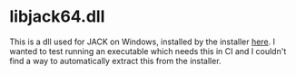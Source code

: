 libjack64.dll
=============

This is a dll used for JACK on Windows, installed by the installer
[here](https://jackaudio.org/downloads/). I wanted to test running an
executable which needs this in CI and I couldn't find a way to automatically
extract this from the installer.
